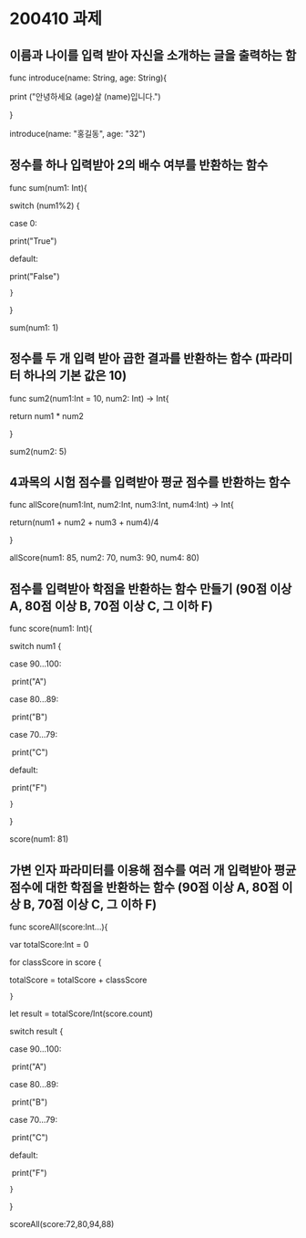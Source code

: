 # 200410 과제

## 이름과 나이를 입력 받아 자신을 소개하는 글을 출력하는 함

  func introduce(name: String, age: String){

  print ("안녕하세요 \(age)살 \(name)입니다.")

  }

  introduce(name: "홍길동", age: "32")

## 정수를 하나 입력받아 2의 배수 여부를 반환하는 함수

  func sum(num1: Int){

  switch (num1%2) {

  case 0:

  print("True")

  default:

  print("False")

    }

  }

  sum(num1: 1)

## 정수를 두 개 입력 받아 곱한 결과를 반환하는 함수 (파라미터 하나의 기본 값은 10)

  func sum2(num1:Int = 10, num2: Int) -> Int{

  return num1 * num2

  }

  sum2(num2: 5)

##  4과목의 시험 점수를 입력받아 평균 점수를 반환하는 함수

  func allScore(num1:Int, num2:Int, num3:Int, num4:Int) -> Int{

  return(num1 + num2 + num3 + num4)/4

  }

  

  allScore(num1: 85, num2: 70, num3: 90, num4: 80)

## 점수를 입력받아 학점을 반환하는 함수 만들기 (90점 이상 A, 80점 이상 B, 70점 이상 C, 그 이하 F)

  func score(num1: Int){

  switch num1 {

  case 90...100:

  ​    print("A")

  case 80...89:

  ​    print("B")

  case 70...79:

  ​    print("C")

  default:

  ​    print("F")

    }

  }

  score(num1: 81)

## 가변 인자 파라미터를 이용해 점수를 여러 개 입력받아 평균 점수에 대한 학점을 반환하는 함수 (90점 이상 A, 80점 이상 B, 70점 이상 C, 그 이하 F)

  func scoreAll(score:Int...){

  var totalScore:Int = 0

  for classScore in score {

  totalScore = totalScore + classScore

    }

  let result = totalScore/Int(score.count)

  switch result {

  case 90...100:

  ​    print("A")

  case 80...89:

  ​    print("B")

  case 70...79:

  ​    print("C")

  default:

  ​    print("F")

    }

     

     

  }

  

  scoreAll(score:72,80,94,88)


